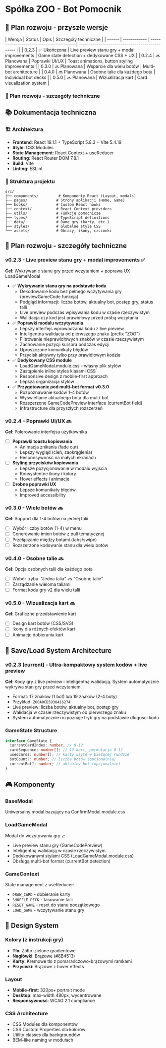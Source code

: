 # Spółka ZOO - Bot Pomocnik

## 🎯 Plan rozwoju - przyszłe wersje

| Wersja | Status | Opis | Szczegóły techniczne |
| ------ | ------------ | ---------------------------------------- | ---------------------------------------------- | |
| 0.2.3 | ✅ Ukończona | Live preview stanu gry + modal improvements | Game state detection + dedykowane CSS + UX |
| 0.2.4 | 🔜 Planowana | Poprawki UI/UX | Toast animations, button styling improvements |
| 0.3.0 | 🔜 Planowana | Wsparcie dla wielu botów | Multi-bot architecture |
| 0.4.0 | 🔜 Planowana | Osobne talie dla każdego bota | Individual bot decks |
| 0.5.0 | 🔜 Planowana | Wizualizacja kart | Card visualization system |

### 🎯 Plan rozwoju - szczegóły techniczne

## 📚 Dokumentacja techniczna

### 🏗️ Architektura

- **Frontend**: React 19.1.1 + TypeScript 5.8.3 + Vite 5.4.19
- **Style**: CSS Modules
- **State Management**: React Context + useReducer
- **Routing**: React Router DOM 7.8.1
- **Build**: Vite
- **Linting**: ESLint

### 📁 Struktura projektu

```
src/
├── components/         # Komponenty React (Layout, modals)
├── pages/             # Strony aplikacji (Home, Game)
├── hooks/             # Custom React hooks
├── context/           # React Context providers
├── utils/             # Funkcje pomocnicze
├── types/             # TypeScript definitions
├── data/              # Dane gry (karty, etc.)
├── styles/            # Globalne style CSS
└── assets/            # Obrazy, ikony, czcionki
```

## 🎯 Plan rozwoju - szczegóły techniczne

### v0.2.3 - Live preview stanu gry + modal improvements ✅

**Cel**: Wykrywanie stanu gry przed wczytaniem + poprawa UX LoadGameModal

- ✅ **Wykrywanie stanu gry na podstawie kodu**
  - Dekodowanie kodu bez pełnego wczytywania gry (previewGameCode funkcja)
  - Podgląd informacji: liczba botów, aktualny bot, postęp gry, status talii
  - Live preview podczas wpisywania kodu w czasie rzeczywistym
  - Walidacja czy kod jest prawidłowy przed próbą wczytania
- ✅ **Poprawki modalu wczytywania**
  - Lepszy interfejs wprowadzania kodu z live preview
  - Inteligentna walidacja od pierwszego znaku (prefix "ZOO")
  - Filtrowanie nieprawidłowych znaków w czasie rzeczywistym
  - Zachowanie pozycji kursora podczas edycji
  - Uproszczone komunikaty błędów
  - Przycisk aktywny tylko przy prawidłowym kodzie
- ✅ **Dedykowany CSS module**
  - LoadGameModal.module.css - własny plik stylów
  - Zastąpienie inline styles klasami CSS
  - Responsive design z mobile-first approach
  - Lepsza organizacja stylów
- ✅ **Przygotowanie pod multi-bot format v0.3.0**
  - Rozpoznawanie kodów 1-4 botów
  - Wyświetlanie aktualnego bota dla multi-bot
  - Rozszerzone GameCodePreview interface (currentBot field)
  - Infrastructure dla przyszłych rozszerzeń

### v0.2.4 - Poprawki UI/UX 🔜

**Cel**: Polerowanie interfejsu użytkownika

- [ ] **Poprawki toastu kopiowania**
  - Animacja znikania (fade out)
  - Lepszy wygląd (cień, zaokrąglenia)
  - Responsywność na małych ekranach
- [ ] **Styling przycisków kopiowania**
  - Lepsze pozycjonowanie w modalu wyjścia
  - Konsystentne ikony i kolory
  - Hover effects i animacje
- [ ] **Drobne poprawki UX**
  - Lepsze komunikaty błędów
  - Improved accessibility

### v0.3.0 - Wiele botów 🔜

**Cel**: Support dla 1-4 botów na jednej talii

- [ ] Wybór liczby botów (1-4) w menu
- [ ] Generowanie imion botów z puli tematycznej
- [ ] Przełączanie między botami (tabs/swipe)
- [ ] Rozszerzone kodowanie stanu dla wielu botów

### v0.4.0 - Osobne talie 🔜

**Cel**: Opcja osobnych talii dla każdego bota

- [ ] Wybór trybu: "Jedna talia" vs "Osobne talie"
- [ ] Zarządzanie wieloma taliami
- [ ] Format kodu gry v2 dla wielu talii

### v0.5.0 - Wizualizacja kart 🔜

**Cel**: Graficzne przedstawienie kart

- [ ] Design kart botów (CSS/SVG)
- [ ] Ikony dla różnych efektów kart
- [ ] Animacje dobierania kart

## 🔧 Save/Load System Architecture

### v0.2.3 (current) - Ultra-kompaktowy system kodów + live preview

**Cel**: Kody gry z live preview i inteligentną walidacją. System automatycznie wykrywa stan gry przed wczytaniem.

- Format: 17 znaków (1 bot) lub 19 znaków (2-4 boty)
- Przykład: `ZOOA0CB5938416274`
- Live preview: liczba botów, aktualny bot, postęp gry
- Walidacja w czasie rzeczywistym od pierwszego znaku
- System automatycznie rozpoznaje tryb gry na podstawie długości kodu

### GameState Structure

```typescript
interface GameState {
  currentCardIndex: number; // 0-12
  cardSequence: number[]; // 13 kart, permutacja 0-12
  usedCards: number[]; // karty użyte w bieżącej rundzie
  botCount?: number; // liczba botów (opcjonalnie)
  currentBot?: number; // aktualny bot (opcjonalnie)
}
```

## 🎮 Komponenty

### BaseModal

Uniwersalny modal bazujący na ConfirmModal.module.css

### LoadGameModal

Modal do wczytywania gry z:
- Live preview stanu gry (GameCodePreview)
- Inteligentną walidacją w czasie rzeczywistym  
- Dedykowanymi stylami CSS (LoadGameModal.module.css)
- Obsługą multi-bot format (currentBot detection)

### GameContext

State management z useReducer:

- `DRAW_CARD` - dobieranie karty
- `SHUFFLE_DECK` - tasowanie talii
- `RESET_GAME` - reset do stanu początkowego
- `LOAD_GAME` - wczytywanie stanu gry

## 🎨 Design System

### Kolory (z instrukcji gry)

- **Tło**: Żółto-zielone gradientowe
- **Nagłówki**: Brązowe (#8B4513)
- **Karty**: Kremowe tło z pomarańczowo-brązowymi ramkami
- **Przyciski**: Brązowe z hover effects

### Layout

- **Mobile-first**: 320px+ portrait mode
- **Desktop**: max-width 480px, wycentrowane
- **Responsywność**: WCAG 2.1 compliance

### CSS Architecture

- CSS Modules dla komponentów
- CSS Custom Properties dla kolorów
- Utility classes dla backgroundów
- BEM-like naming w modułach
